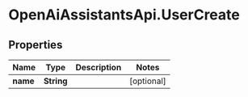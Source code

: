 # OpenAiAssistantsApi.UserCreate

## Properties

Name | Type | Description | Notes
------------ | ------------- | ------------- | -------------
**name** | **String** |  | [optional] 


